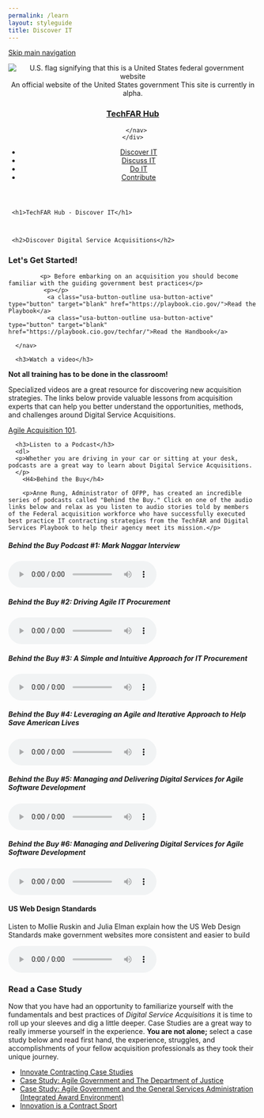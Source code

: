 ```yaml
---
permalink: /learn
layout: styleguide
title: Discover IT
---
```

<link rel="stylesheet" href="/dist/css/main.css">
<link rel="stylesheet" href="/dist/css/google-fonts.css">
<script src="/dist/js/components.js"></script>


<a class="skipnav" href="#main-content">Skip main navigation</a>

<header class="usa-site-header" role="banner">

  <div class="usa-disclaimer">
    <div class="usa-grid">
      <span class="usa-disclaimer-official">
        <img class="usa-flag_icon" alt="U.S. flag signifying that this is a United States federal government website" src="{{ site.baseurl }}/dist/img/us_flag_small.png">
        An official website of the United States government
      </span>
      <span class="usa-disclaimer-stage">This site is currently in alpha. </span>
    </div>
  </div>


  <section class="usa-banner">
    <div class="usa-grid">
      <nav class="usa-site-navbar">
        <div class="logo">
          <h1>
            <a accesskey="1" title="Home" aria-label="Home" href="{{ site.baseurl }}/">TechFAR Hub</a>
          </h1>
        </div>

      </nav>
    </div>
  </section>


<aside class="sidenav">
 <div class="usa-grid">
    <aside class="usa-width-one-third">
      <ul class="usa-sidenav-list">
        <li>
          <a class="usa-current" href="{{ site.baseurl }}/learn">Discover IT</a>
        </li>
        <li>
           <a href="{{ site.baseurl }}/community">Discuss IT</a>
        </li>
        <li>
           <a href="{{ site.baseurl }}/build">Do IT</a>
        </li>
        <li>
          <a href="{{ site.baseurl }}/contribute">Contribute</a>
        </li>
      </ul>
    </aside>
  </div>
</aside>
  
</header>
<div class="main-content" role="main">
  <section class="usa-section">
    <div class="usa-grid">

     <h1>TechFAR Hub - Discover IT</h1>


 
     <h2>Discover Digital Service Acquisitions</h2>
       

<h3> <strong>Let's Get Started!</strong></h3>

         
             <p> Before embarking on an acquisition you should become familiar with the guiding government best practices</p>
              <p></p>
               <a class="usa-button-outline usa-button-active" type="button" target="blank" href="https://playbook.cio.gov/">Read the Playbook</a>
               <a class="usa-button-outline usa-button-active" type="button" target="blank" href="https://playbook.cio.gov/techfar/">Read the Handbook</a>
</div>

   <section class="usa-banner">
    <div class="usa-grid">
      <nav>
       
      </nav>
 <div class="usa-banner-content" id="main-content">

	  <h3>Watch a video</h3>
<P> <strong>Not all training has to be done in the classroom!</strong></p>
<p>Specialized videos are a great resource for discovering new acquisition strategies. The links below provide valuable lessons from acquisition experts that can help you better understand the opportunities, methods, and challenges around Digital Service Acquisitions. </P>
<p><a target="blank" href="https://www.fai.gov/media_library/items/show/81/">Agile Acquisition 101</a>.
</p>

	  <h3>Listen to a Podcast</h3>
	  <dl>
	  <p>Whether you are driving in your car or sitting at your desk, podcasts are a great way to learn about Digital Service Acquisitions. 
	  </p>
	    <H4>Behind the Buy</h4>
	    
	    <p>Anne Rung, Administrator of OFPP, has created an incredible series of podcasts called "Behind the Buy." Click on one of the audio links below and relax as you listen to audio stories told by members of the Federal acquisition workforce who have successfully executed best practice IT contracting strategies from the TechFAR and Digital Services Playbook to help their agency meet its mission.</p>
<p>	    
<h5>Behind the Buy Podcast #1: Mark Naggar Interview</h5>
<audio controls="controls">  
   <source src="https://www.fai.gov/drupal/sites/default/files/audio/030815Podcast.mp3" />  
   <source src="https://www.fai.gov/drupal/sites/default/files/audio/030815Podcast.mp3" />  
</audio> 

<h5>Behind the Buy #2: Driving Agile IT Procurement</h5>
<audio controls="controls">  
   <source src="https://www.fai.gov/drupal/sites/default/files/audio/041615Podcast.mp3" />  
   <source src="https://www.fai.gov/drupal/sites/default/files/audio/041615Podcast.mp3" />  
</audio> 

<h5>Behind the Buy #3: A Simple and Intuitive Approach for IT Procurement</h5>
<audio controls="controls">  
   <source src="https://www.whitehouse.gov/sites/default/files/audio/behind_the_buy_may2015.mp3" />  
   <source src="https://www.whitehouse.gov/sites/default/files/audio/behind_the_buy_may2015.mp3" />  
</audio>

<h5>Behind the Buy #4: Leveraging an Agile and Iterative Approach to Help Save American Lives</h5>
<audio controls="controls">  
   <source src="https://www.fai.gov/drupal/sites/default/files/audio/2015behind_the_buy_podcast4.mp3" />  
   <source src="https://www.fai.gov/drupal/sites/default/files/audio/2015behind_the_buy_podcast4.mp3" />  
</audio>

<h5>Behind the Buy #5: Managing and Delivering Digital Services for Agile Software Development</h5>
<audio controls="controls">  
   <source src="https://www.whitehouse.gov/sites/default/files/audio/mp3/behind_the_buy_podcast5.mp3" />  
   <source src="https://www.whitehouse.gov/sites/default/files/audio/mp3/behind_the_buy_podcast5.mp3" />  
</audio>

<h5>Behind the Buy #6: Managing and Delivering Digital Services for Agile Software Development</h5>
<audio controls="controls">  
   <source src="https://www.whitehouse.gov/sites/default/files/audio/mp3/behind_the_buy_podcast6.mp3" />  
   <source src="https://www.whitehouse.gov/sites/default/files/audio/mp3/behind_the_buy_podcast6.mp3" />  
</audio>

<h4>US Web Design Standards</h4>
<p>Listen to Mollie Ruskin and Julia Elman explain how the US Web Design Standards make government websites more consistent and easier to build</p>

<audio controls="controls">  
   <source src="http://hwcdn.libsyn.com/p/3/4/c/34cc68d31f31177b/Responsive_Web_Design_64_-_U.S._Digital_Service.mp3?c_id=10372902&expiration=1455051806&hwt=a804010813361627dad194e66e8f7a39" />  
   <source src="http://hwcdn.libsyn.com/p/3/4/c/34cc68d31f31177b/Responsive_Web_Design_64_-_U.S._Digital_Service.mp3?c_id=10372902&expiration=1455051806&hwt=a804010813361627dad194e66e8f7a39" />  
</audio>
</p>
	  <h3>Read a Case Study</h3>
	  <dl>
	  <p>Now that you have had an opportunity to familiarize yourself with the fundamentals and best practices of <em>Digital Service Acquisitions</em> it is time to roll up your sleeves and dig a little deeper. Case Studies are a great way to really immerse yourself in the experience. <strong>You are not alone;</strong> select a case study below and read first hand, the experience, struggles, and accomplishments of your fellow acquisition professionals as they took their unique journey.
<p>	   <ul>
	   <li><a target="blank" href="https://www.whitehouse.gov/sites/default/files/microsites/ostp/innovative_contracting_case_studies_2014_-_august.pdf">Innovate Contracting Case Studies</a></li>
	   <li><a target="blank" href="http://www.agilegovleaders.org/case-studies/doj/">Case Study: Agile Government and The Department of Justice</a></li>
	   <li><a target="blank" href="http://www.agilegovleaders.org/case-studies/gsa/">Case Study: Agile Government and the General Services Administration (Integrated Award Environment)</a></li>
	     <li><a target="blank" href="/assets/Innovation_is_a_Contract_Sport__Ways_that_agencies_can_achieve_innovative_outcomes_through_acquisitions-2016%2002%2006.pdf">Innovation is a Contract Sport</a></li>
	    </dl>
	  </ul></div></P>
</section>

      
